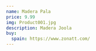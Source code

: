 ```yaml
---
name: Madera Pala
price: 9.99
img: Product001.jpg
description: Madera Joola
buy:
  spain: https://www.zonatt.com/
---
```

